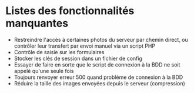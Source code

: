 # Listes des fonctionnalités manquantes

- Restreindre l'accès à certaines photos du serveur par chemin direct, ou contrôler leur transfert par envoi manuel via un script PHP
- Contrôle de saisie sur les formulaires
- Stocker les clés de session dans un fichier de config
- Essayer de faire en sorte que le script de connexion à la BDD ne soit appelé qu'une seule fois
- Toujours renvoyer erreur 500 quand problème de connexion à la BDD
- Réduire la taille des images envoyées depuis le serveur (compression)
